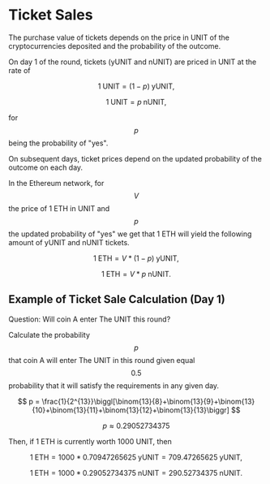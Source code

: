 # Ticket Sales

The purchase value of tickets depends on the price in UNIT of the cryptocurrencies deposited and the probability of the outcome.

On day 1 of the round, tickets (yUNIT and nUNIT) are priced in UNIT at the rate of&#x20;

$$
1 \;\textrm{UNIT}= (1-p) \;\textrm{yUNIT},
$$

$$
1 \;\textrm{UNIT}= p\;\textrm{nUNIT},
$$

for $$p$$ being the probability of "yes".

On subsequent days, ticket prices depend on the updated probability of the outcome on each day.&#x20;

In the Ethereum network, for $$V$$ the price of 1 ETH in UNIT and $$p$$ the updated probability of "yes" we get that 1 ETH will yield the following amount of yUNIT and nUNIT tickets.

$$
1 \;\textrm{ETH}= V * (1-p) \;\textrm{yUNIT},
$$

$$
1 \;\textrm{ETH}= V * p \;\textrm{nUNIT}.
$$

## Example of Ticket Sale Calculation (Day 1)

Question: Will coin A enter The UNIT this round?

Calculate the probability $$p$$ that coin A will enter The UNIT in this round given equal $$0.5$$ probability that it will satisfy the requirements in any given day.

$$
p = \frac{1}{2^{13}}\biggl[\binom{13}{8}+\binom{13}{9}+\binom{13}{10}+\binom{13}{11}+\binom{13}{12}+\binom{13}{13}\biggr]
$$

$$
p \approx 0.29052734375
$$

Then, if 1 ETH is currently worth 1000 UNIT, then

$$
1 \;\textrm{ETH}= 1000*  0.70947265625\;\textrm{yUNIT}=709.47265625\;\textrm{yUNIT},
$$

$$
1 \;\textrm{ETH}= 1000 * 0.29052734375 \;\textrm{nUNIT} = 290.52734375\;\textrm{nUNIT}.
$$
